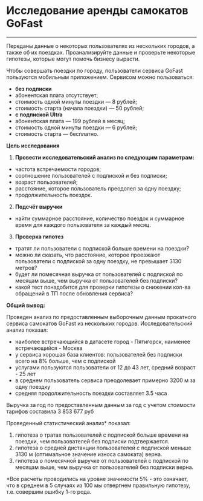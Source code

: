 # Исследование аренды самокатов GoFast
--- 
Переданы данные о некоторых пользователях из нескольких городов, а также об их поездках. Проанализируйте данные и проверьте некоторые гипотезы, которые могут помочь бизнесу вырасти.

Чтобы совершать поездки по городу, пользователи сервиса GoFast пользуются мобильным приложением. Сервисом можно пользоваться:
* **без подписки**
 * абонентская плата отсутствует;
 * стоимость одной минуты поездки — 8 рублей;
 * стоимость старта (начала поездки) — 50 рублей;
* **с подпиской Ultra**
 * абонентская плата — 199 рублей в месяц;
 * стоимость одной минуты поездки — 6 рублей;
 * стоимость старта — бесплатно.

**Цель исследования**
1. **Провести исследовательский анализ по следующим параметрам:**
* частота встречаемости городов;
* соотношение пользователей с подпиской и без подписки;
* возраст пользователей;
* расстояние, которое пользователь преодолел за одну поездку;
* продолжительность поездок.

2.  **Подсчёт выручки** 
* найти суммарное расстояние, количество поездок и суммарное время для каждого пользователя за каждый месяц.

3. **Проверка гипотез**
* тратят ли пользователи с подпиской больше времени на поездки?
* можно ли сказать, что расстояние, которое проезжают пользователи с подпиской за одну поездку, не превышает 3130 метров?
* будет ли помесячная выручка от пользователей с подпиской по месяцам выше, чем выручка от пользователей без подписки?
* какой тест понадобится  для проверки гипотезы о снижении кол-ва обращений в ТП после обновления сервиса?

**Общий вывод:**

Проведен анализ по предоставленным выборочным данным прокатного сервиса самокатов GoFast из нескольких городов. Исследовательский анализ показал:
- наиболее встречающийся в датасете город - Пятигорск, наименее встречающийся - Москва
- у сервиса хорошая база клиентов: пользователей без подписки всего на 8% больше, чем с подпиской
- услугами пользуются пользователи от 12 до 43 лет, средний возраст - 25 лет
- в среднем пользователь сервиса преодолевает примерно 3200 м за одну поездку
- средняя продолжительность поездки составляет 3.5 часа

Выручка за год по предоставленным данным за год с учетом стоимости тарифов составила 3 853 677 руб

Проведенный статистический анализ* показал:
1. гипотеза о тратах пользователей с подпиской больше времени на поездки, чем пользователей без подписки подтвержается.
2. гипотеза о средней дистанции пользователей с подпиской меньше 3130 м (оптимальное значение износа самоката) верна.
3. гипотеза о помесячной выручке от пользователей с подпиской по месяцам выше, чем выручка от пользователей без подписки верна.

*Все расчеты проводились на уровне значимости 5% - это означает, что в среднем в 5 случаях из 100 мы отвергнем правильную гипотезу, т.е. совершим ошибку 1-го рода.